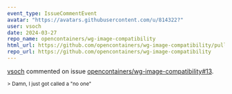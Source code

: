 ```yaml
---
event_type: IssueCommentEvent
avatar: "https://avatars.githubusercontent.com/u/814322?"
user: vsoch
date: 2024-03-27
repo_name: opencontainers/wg-image-compatibility
html_url: https://github.com/opencontainers/wg-image-compatibility/pull/13
repo_url: https://github.com/opencontainers/wg-image-compatibility
---
```


<a href='https://github.com/vsoch' target='_blank'>vsoch</a> commented on issue <a href='https://github.com/opencontainers/wg-image-compatibility/pull/13' target='_blank'>opencontainers/wg-image-compatibility#13</a>.

<small>> Damn, I just got called a "no one" 